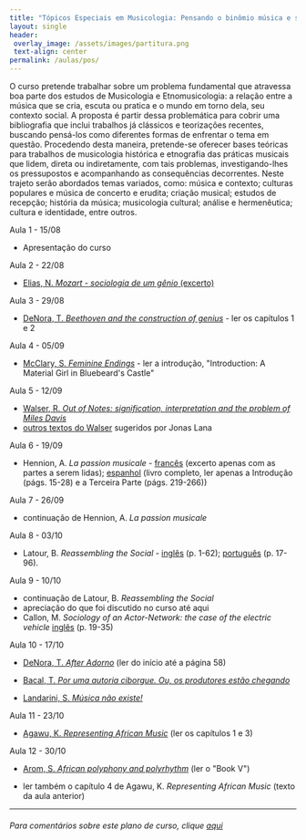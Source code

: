 ```yaml
---
title: "Tópicos Especiais em Musicologia: Pensando o binômio música e sociedade na musicologia e na etnomusicologia"
layout: single
header:
 overlay_image: /assets/images/partitura.png
 text-align: center
permalink: /aulas/pos/
---
```


O curso pretende trabalhar sobre um problema fundamental que atravessa boa parte dos estudos de Musicologia e Etnomusicologia: a relação entre a música que se cria, escuta ou pratica e o mundo em torno dela, seu contexto social. A proposta é partir dessa problemática para cobrir uma bibliografia que inclui trabalhos já clássicos e teorizações recentes, buscando pensá-los como diferentes formas de enfrentar o tema em questão. Procedendo desta maneira, pretende-se oferecer bases teóricas para trabalhos de musicologia histórica e etnografia das práticas musicais que lidem, direta ou indiretamente, com tais problemas, investigando-lhes os pressupostos e acompanhando as consequências decorrentes. Neste trajeto serão abordados temas variados, como: música e contexto; culturas populares e música de concerto e erudita; criação musical; estudos de recepção; história da música; musicologia cultural; análise e hermenêutica; cultura e identidade, entre outros.

Aula 1 - 15/08
- Apresentação do curso

Aula 2 - 22/08
- [Elias, N. *Mozart - sociologia de um gênio* (excerto)](https://drive.google.com/file/d/0B1yjDy01svPDNHBYNlVtcVhLNDQ/view?usp=sharing)

Aula 3 - 29/08
- [DeNora, T. *Beethoven and the construction of genius*](https://drive.google.com/file/d/0B1yjDy01svPDdGR1V0JBWUx6U1k/view?usp=sharing) - ler os capítulos 1 e 2

Aula 4 - 05/09
- [McClary, S. *Feminine Endings*](https://drive.google.com/file/d/0B1yjDy01svPDNUVWOHgtTlRwYUU/view?usp=sharing) - ler a introdução, "Introduction: A Material Girl in Bluebeard's Castle"

Aula 5 - 12/09
- [Walser, R. *Out of Notes: signification, interpretation and the problem of Miles Davis*](https://drive.google.com/file/d/1gGH6gpXMy1LdyH0YViP2hrg34pUObKQU/view?usp=sharing)
- [outros textos do Walser](https://drive.google.com/drive/folders/1mRxd2YnY0C_hUvxtHrOrrrAKVTqrd7rl?usp=sharing) sugeridos por Jonas Lana

Aula 6 - 19/09
- Hennion, A. *La passion musicale* - [francês](https://drive.google.com/file/d/1YEymQTJl1YOK3fILSEJzOEry8ZTSXJUo/view?usp=sharing) (excerto apenas com as partes a serem lidas); [espanhol](https://drive.google.com/file/d/0B1yjDy01svPDZU93am9ldW45clE/view?usp=sharing) (livro completo, ler apenas a Introdução (págs. 15-28) e a Terceira Parte (págs. 219-266))

Aula 7 - 26/09
- continuação de Hennion, A. *La passion musicale*

Aula 8 - 03/10
- Latour, B. *Reassembling the Social* - [inglês](https://drive.google.com/open?id=0B1yjDy01svPDNDNRTTM4Skl2MzQ) (p. 1-62); [português](https://drive.google.com/open?id=0B1yjDy01svPDMUlkb1J1U3lwcjg) (p. 17-96).

Aula 9 - 10/10
- continuação de Latour, B. *Reassembling the Social*
- apreciação do que foi discutido no curso até aqui
- Callon, M. *Sociology of an Actor-Network: the case of the electric vehicle* [inglês](https://drive.google.com/open?id=1wHFNWsNgYz1QHYTX1giVSUzwqeNWT52O) (p. 19-35)

Aula 10 - 17/10
- [DeNora, T. *After Adorno*](https://drive.google.com/open?id=0B1yjDy01svPDWURrNE5xXzQyem8) (ler do início até a página 58)

- [Bacal, T. *Por uma autoria ciborgue. Ou, os produtores estão chegando*](https://drive.google.com/file/d/1ifMF270ngjZgN5LtqsBk38YFflLuJZnW/view?usp=sharing)

- [Landarini, S. *Música não existe!*](https://medium.com/@SidartaLandarini/m%C3%BAsica-n%C3%A3o-existe-6b156cdfae90)

Aula 11 - 23/10
- [Agawu, K. *Representing African Music*](https://drive.google.com/file/d/1NGfPpj96FviPEycF_hPFkCMFXxhmxANz/view?usp=sharing) (ler os capítulos 1 e 3)

Aula 12 - 30/10
- [Arom, S. *African polyphony and polyrhythm*](https://drive.google.com/file/d/11FH3bkLRTgmIqrNj_m6D4sAbtMKArt1V/view?ts=5db230fa) (ler o "Book V")

- ler também o capítulo 4 de Agawu, K. *Representing African Music* (texto da aula anterior)

---
###### Para comentários sobre este plano de curso, clique [aqui](https://github.com/fredmbarros/planosDeCurso)